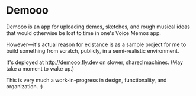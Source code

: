 # Demooo

Demooo is an app for uploading demos, sketches, and rough musical ideas that would otherwise be lost to time in one's Voice Memos app. 

However—it's actual reason for existance is as a sample project for me to build something from scratch, publicly, in a semi-realistic environment.

It's deployed at http://demooo.fly.dev on slower, shared machines. (May take a moment to wake up.) 

This is very much a work-in-progress in design, functionality, and organization. :) 
